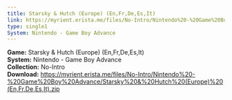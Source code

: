 ```yaml
---
title: Starsky & Hutch (Europe) (En,Fr,De,Es,It)
link: https://myrient.erista.me/files/No-Intro/Nintendo%20-%20Game%20Boy%20Advance/Starsky%20&%20Hutch%20(Europe)%20(En,Fr,De,Es,It).zip
type: single1
System: Nintendo - Game Boy Advance
---
```

<b>Game:</b> Starsky & Hutch (Europe) (En,Fr,De,Es,It)<br>
<b>System:</b> Nintendo - Game Boy Advance<br>
<b>Collection:</b> No-Intro<br>
<b>Download:</b> https://myrient.erista.me/files/No-Intro/Nintendo%20-%20Game%20Boy%20Advance/Starsky%20&%20Hutch%20(Europe)%20(En,Fr,De,Es,It).zip